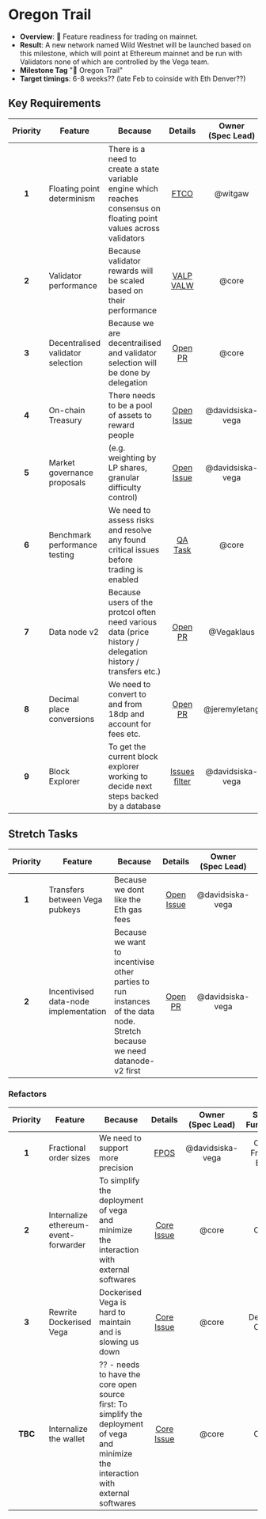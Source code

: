 # Oregon Trail

* **Overview**: 🤠 Feature readiness for trading on mainnet.
* **Result**: A new network named Wild Westnet will be launched based on this milestone, which will point at Ethereum mainnet and be run with Validators none of which are controlled by the Vega team.
* **Milestone Tag** "🤠 Oregon Trail"
* **Target timings**: 6-8 weeks?? (late Feb to coinside with Eth Denver??)


## Key Requirements
| Priority | Feature | Because | Details | Owner </br>(Spec Lead) | Sub-Function | Feature Label |
|:---------:|---------|---------|:------:|:------:|:------:|:------:|
| **1** | Floating point determinism | There is a need to create a state variable engine which reaches consensus on floating point values across validators | [FTCO](https://github.com/vegaprotocol/specs-internal/blob/master/protocol/0065-FTCO-floating_point_consensus.md) | @witgaw | Core | 👉 Floating point determinism |
| **2** | Validator performance  | Because validator rewards will be scaled based on their performance | [VALP](https://github.com/vegaprotocol/specs-internal/blob/master/protocol/0064-VALP-validator_performance_based_rewards.md) </br> [VALW](https://github.com/vegaprotocol/specs-internal/blob/master/protocol/0066-VALW-validator_tendermint_weights.md) | @core | Core | ⏱ Validator performance |
| **3** | Decentralised validator selection  | Because we are decentrailised and validator selection will be done by delegation | [Open PR](https://github.com/vegaprotocol/specs-internal/pull/766) | @core | Core | 🚦 Validators selection |
| **4** | On-chain Treasury | There needs to be a pool of assets to reward people | [Open Issue](https://github.com/vegaprotocol/specs-internal/issues/800) | @davidsiska-vega | Core | 👑 On-Chain Treasury |
| **5** | Market governance proposals | (e.g. weighting by LP shares, granular difficulty control) | [Open Issue](https://github.com/vegaprotocol/specs-internal/issues/774) | @davidsiska-vega | Core | 🏪 Market Governance |
| **6** | Benchmark performance testing | We need to assess risks and resolve any found critical issues before trading is enabled | [QA Task](https://github.com/vegaprotocol/system-tests/issues/352) | @core | Core | 🧪 performance testing |
| **7** | Data node v2 | Because users of the protcol often need various data (price history / delegation history / transfers etc.) | [Open PR](https://github.com/vegaprotocol/specs-internal/pull/763) | @Vegaklaus | Research</br>Front-End</br>Core | 🧮 DatanodeV2 |
| **8** | Decimal place conversions  | We need to convert to and from 18dp and account for fees etc. | [Open PR](https://github.com/vegaprotocol/specs-internal/pull/796) | @jeremyletang | Core</br>Front End | 📈 Market decimal places |
| **9** | Block Explorer  | To get the current block explorer working to decide next steps backed by a database | [Issues filter](https://github.com/issues?q=is%3Aissue+user%3Avegaprotocol+label%3AMVP%2C%22%F0%9F%A7%B1+block+explorer%22+repo%3Aexplorer+is%3Aopen+) | @davidsiska-vega | Core</br>Front End | "🧱 block explorer",mvp |


## Stretch Tasks
| Priority | Feature | Because | Details | Owner </br>(Spec Lead) | Sub-Function | Feature Label |
|:---------:|---------|---------|:------:|:------:|:------:|:------:|
| **1** | Transfers between Vega pubkeys | Because we dont like the Eth gas fees | [Open Issue](https://github.com/vegaprotocol/specs-internal/issues/800) | @davidsiska-vega | Core | ↔️ Transfer between wallets |
| **2** | Incentivised data-node implementation | Because we want to incentivise other parties to run instances of the data node. Stretch because we need datanode-v2 first | [Open PR](https://github.com/vegaprotocol/specs-internal/pull/684)| @davidsiska-vega | Core | 🤑 Incentivised data-node |


### Refactors
| Priority | Feature | Because | Details | Owner </br>(Spec Lead) | Sub-Function | Feature Label |
|:---------:|---------|---------|:------:|:------:|:------:|:------:|
| **1** | Fractional order sizes  | We need to support more precision | [FPOS](0052-FPOS-fractional_orders_positions.md) | @davidsiska-vega | Core</br>Front-End | ➗ Fractional Orders |
| **2** | Internalize ethereum-event-forwarder | To simplify the deployment of vega and minimize the interaction with external softwares | [Core Issue](https://github.com/vegaprotocol/vega/issues/4553) | @core | Core | ethereum |
| **3** | Rewrite Dockerised Vega | Dockerised Vega is hard to maintain and is slowing us down | [Core Issue](https://github.com/orgs/vegaprotocol/projects/95#card-68976394) | @core | Devops</br>Core | 🐉 vegacapsule |
| **TBC** | Internalize the wallet | ?? - needs to have the core open source first: To simplify the deployment of vega and minimize the interaction with external softwares | [Core Issue](https://github.com/vegaprotocol/vega/issues/4562) | @core | Core | wallet |

